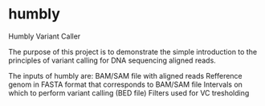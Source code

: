 # humbly
Humbly Variant Caller

The purpose of this project is to demonstrate the simple introduction to the principles of variant calling for DNA sequencing aligned reads.

The inputs of humbly are:
BAM/SAM file with aligned reads
Refference genom in FASTA format that corresponds to BAM/SAM file
Intervals on which to perform variant calling (BED file)
Filters used for VC tresholding
